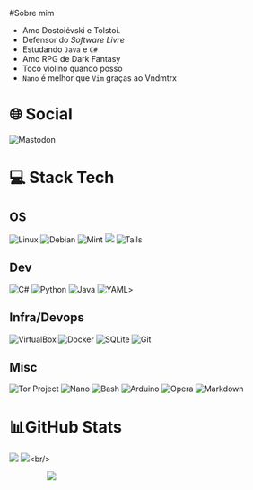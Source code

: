 #Sobre mim

- Amo Dostoiévski e Tolstoi.
- Defensor do *Software Livre*
- Estudando `Java` e `C#`
- Amo RPG de Dark Fantasy
- Toco violino quando posso
- `Nano` é melhor que `Vim` graças ao Vndmtrx

# 🌐 Social

![Mastodon](https://img.shields.io/badge/mastodon-6364FF?style=for-the-badge&logo=mastodon&logoColor=white) <a href="https://www.linkedin.com/in/diego-cesar-sinhorini-albino-dsa/"><img src="https://img.shields.io/badge/linkedin-%230077B5.svg?style=for-the-badge&logo=linkedin&logoColor=white" alt=""></a>

# 💻 Stack Tech

## OS

![Linux](https://img.shields.io/badge/Linux-D6C400?style=for-the-badge&logo=linux&logoColor=black) ![Debian](https://img.shields.io/badge/Debian-D70A53?style=for-the-badge&logo=debian&logoColor=white) ![Mint](https://img.shields.io/badge/Linux_Mint-87CF3E?style=for-the-badge&logo=linux-mint&logoColor=white)  ![](https://img.shields.io/badge/Arch_Linux-1793D1?style=for-the-badge&logo=arch-linux&logoColor=white) ![Tails](https://img.shields.io/badge/Tails%20-56347C?&style=for-the-badge&logo=tails&logoColor=white) 

## Dev

![C#](https://img.shields.io/badge/c%23-%23239120.svg?style=for-the-badge&logo=csharp&logoColor=white) ![Python](https://img.shields.io/badge/python-3670A0?style=for-the-badge&logo=python&logoColor=white) ![Java](https://img.shields.io/badge/java-%23ED8B00.svg?style=for-the-badge&logo=openjdk&logoColor=white) ![YAML](https://img.shields.io/badge/yaml-%23ffffff.svg?style=for-the-badge&logo=yaml&logoColor=151515)>



## Infra/Devops


![VirtualBox](https://img.shields.io/badge/virtualbox-183A61?style=for-the-badge&logo=virtualbox&logoColor=white) ![Docker](https://img.shields.io/badge/docker-2496ED?style=for-the-badge&logo=docker&logoColor=white) ![SQLite](https://img.shields.io/badge/sqlite-003B57?style=for-the-badge&logo=sqlite&logoColor=white) ![Git](https://img.shields.io/badge/git-F05032?style=for-the-badge&logo=git&logoColor=white) 

## Misc

![Tor Project](https://img.shields.io/badge/tor_project-7E4798?style=for-the-badge&logo=torproject&logoColor=white) ![Nano](https://img.shields.io/badge/Nano-4A90E2?style=for-the-badge&logo=nano&logoColor=FFFFFF)  ![Bash](https://img.shields.io/badge/bash-4EAA25?style=for-the-badge&logo=gnubash&logoColor=white) ![Arduino](https://img.shields.io/badge/-Arduino-00979D?style=for-the-badge&logo=Arduino&logoColor=white) ![Opera](https://img.shields.io/badge/Opera-FF1B2D?style=for-the-badge&logo=Opera&logoColor=white) ![Markdown](https://img.shields.io/badge/Markdown-2E2E2E?style=for-the-badge&logo=markdown&logoColor=white)

# 📊GitHub Stats

![](https://github-readme-stats.vercel.app/api?username=BodeDimitri&theme=transparent&hide_border=true&include_all_commits=false&count_private=false&rank_icon=github&locale=pt-br) ![](https://github-readme-stats.vercel.app/api/top-langs/?username=BodeDimitri&theme=transparent&hide_border=true&include_all_commits=false&count_private=false&layout=compact&locale=pt-br&hide=html,css,)<br/>

&nbsp;&nbsp;&nbsp;&nbsp;&nbsp;&nbsp;&nbsp;&nbsp;&nbsp;&nbsp;&nbsp;&nbsp;&nbsp;&nbsp;&nbsp;&nbsp;&nbsp;![](https://github-readme-streak-stats.herokuapp.com/?user=BodeDimitri&theme=transparent&hide_border=true&locale=pt-br&card_width=600)<br/>
